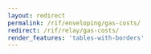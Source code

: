 ```yaml
---
layout: redirect
permalink: /rif/enveloping/gas-costs/
redirect: /rif/relay/gas-costs/
render_features: 'tables-with-borders'
---
```

